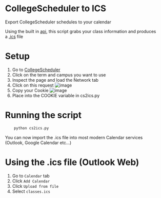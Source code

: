 # CollegeScheduler to ICS

Export CollegeScheduler schedules to your calendar

Using the built in [api](https://ohio.collegescheduler.com/api), this script grabs your class information and produces a [.ics](https://en.wikipedia.org/wiki/ICalendar) file

# Setup

1. Go to [CollegeScheduler](https://ohio.collegescheduler.com)
2. Click on the term and campus you want to use
3. Inspect the page and load the Network tab
4. Click on this request
   ![image](https://github.com/user-attachments/assets/558113c8-9606-4539-8ac0-b8085c5b935c)
6. Copy your Cookie
   ![image](https://github.com/user-attachments/assets/ef26cf1d-2f3d-4c18-ab2a-05d6bc3de738)
8. Place into the COOKIE variable in cs2ics.py

# Running the script
```bash
    python cs2ics.py
```
You can now import the .ics file into most modern Calendar services (Outlook, Google Calendar etc...)
   
# Using the .ics file (Outlook Web)
1. Go to `Calendar` tab
2. Click `Add Calendar`
3. Click `Upload from file`
4. Select `classes.ics`
